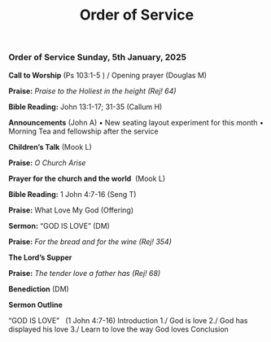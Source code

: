 ﻿---
layout: oos
title: Order of Service
---
### Order of Service Sunday, 5th January, 2025

**Call to Worship** (Ps 103:1-5 ) / Opening prayer (Douglas M)

**Praise:** *Praise to the Holiest in the height (Rej! 64)*

**Bible Reading:** John 13:1-17; 31-35  (Callum H)

**Announcements** (John A)
    • New seating layout experiment for this month
    • Morning Tea and fellowship after the service

**Children’s Talk** (Mook L)

**Praise:** *O Church Arise*

**Prayer for the church and the world**  (Mook L)

**Bible Reading:** 1 John 4:7-16 (Seng T)

**Praise:** What Love My God (Offering)

**Sermon:**  “GOD IS LOVE” (DM)

**Praise:** *For the bread and for the wine (Rej! 354)*

**The Lord’s Supper**

**Praise:** *The tender love a father has (Rej! 68)*

**Benediction**  (DM)


**Sermon Outline**

“GOD IS LOVE”   (1 John 4:7-16)
Introduction
1./ God is love
2./ God has displayed his love
3./ Learn to love the way God loves
Conclusion
